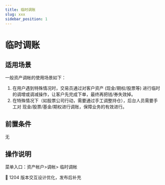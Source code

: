 ```yaml
---
title: 临时调账
slug: xxx
sidebar_position: 1
---
```



# 临时调账

## 适用场景

一般资产调帐的使用场景如下：

1. 在用户遇到特殊情况时，交易员通过对客户资产 (现金/期权/股票等) 进行临时的调增或调减操作，让客户先完成下单，最终再把钱/券失效掉。
2. 在特殊情况下（如股票公司行动，需要通过手工调整持仓），后台人员需要手工对 现金/股票/基金/期权进行调账，保障业务的有效进行。

## 前置条件

无

## 操作说明

菜单入口：资产帐户&gt;调帐&gt; 临时调帐

<div class="callout callout-bg-2 callout-border-2">
<p>📌 1204 版本交互设计优化，发布后补充</p>
</div>

